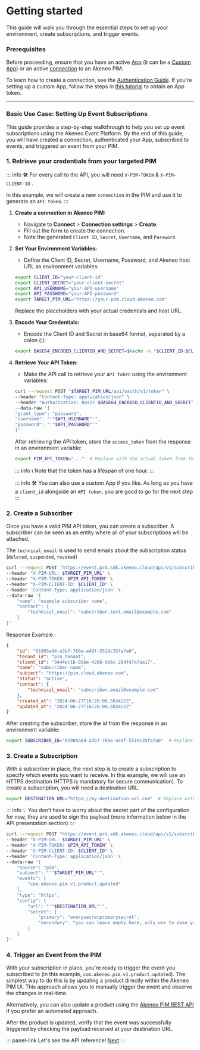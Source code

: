 # Getting started

This guide will walk you through the essential steps to set up your environment, create subscriptions, and trigger events.

### Prerequisites

Before proceeding, ensure that you have an active [App](https://api.akeneo.com/apps/overview.html#whats-an-akeneo-app) (it can be a [Custom App](https://api.akeneo.com/apps/create-custom-app.html)) or an active [connection](https://api.akeneo.com/getting-started/connect-the-pim-4x/step-1.html#you-said-connection) to an Akeneo PIM.

To learn how to create a connection, see the [Authentication Guide](/documentation/authentication.html#client-idsecret-generation). If you're setting up a custom App, follow the steps in [this tutorial](/tutorials/how-to-get-your-app-token.html#) to obtain an App token.

---

### Basic Use Case: Setting Up Event Subscriptions

This guide provides a step-by-step walkthrough to help you set up event subscriptions using the Akeneo Event Platform. By the end of this guide, you will have created a connection, authenticated your App, subscribed to events, and triggered an event from your PIM.

### 1. Retrieve your credentials from your targeted PIM

::: info
🛠 For every call to the API, you will need `X-PIM-TOKEN` & `X-PIM-CLIENT-ID` .

In this example, we will create a new `connection` in the PIM and use it to generate an `API token`.
:::

1. **Create a connection in Akeneo PIM:**
   - Navigate to **Connect** > **Connection settings** > **Create**.
   - Fill out the form to create the connection.
   - Note the generated `Client ID`, `Secret`, `Username`, and `Password`.

2. **Set Your Environment Variables:**
   - Define the Client ID, Secret, Username, Password, and Akeneo host URL as environment variables:
    ```bash
   export CLIENT_ID="your-client-id"
   export CLIENT_SECRET="your-client-secret"
   export API_USERNAME="your-API-username"
   export API_PASSWORD="your-API-password"
   export TARGET_PIM_URL="https://your-pim.cloud.akeneo.com"
    ```
   Replace the placeholders with your actual credentials and host URL.

3. **Encode Your Credentials:**
   - Encode the Client ID and Secret in base64 format, separated by a colon (:):
   ```bash
   export BASE64_ENCODED_CLIENTID_AND_SECRET=$(echo -n "$CLIENT_ID:$CLIENT_SECRET" | base64 -w 0)
   ```

4. **Retrieve Your API Token:**
   - Make the API call to retrieve your `API token` using the environment variables:

    ```bash
   curl --request POST "$TARGET_PIM_URL/api/oauth/v1/token" \
   --header "Content-Type: application/json" \
   --header "Authorization: Basic $BASE64_ENCODED_CLIENTID_AND_SECRET" \
   --data-raw '{
   "grant_type": "password",
   "username": "'"$API_USERNAME"'",
   "password": "'"$API_PASSWORD"'"
   }'
    ```
   After retrieving the API token, store the `access_token` from the response in an environment variable:
   ```bash
   export PIM_API_TOKEN="..."  # Replace with the actual token from the response
   ````

   ::: info
   ℹ️ Note that the token has a lifespan of one hour.
   :::
   
   ::: info
   🛠 You can also use a custom App if you like. As long as you have a `client_id` alongside an `API token`, you are good to go for the next step
   :::

### 2. Create a Subscriber

Once you have a valid PIM API token, you can create a subscriber. A subscriber can be seen as an entity where all of your subscriptions will be attached.

The `technical_email` is used to send emails about the subscription status (`deleted`, `suspended`, `revoked`)
```bash
curl --request POST 'https://event.prd.sdk.akeneo.cloud/api/v1/subscriber' \
--header "X-PIM-URL: $TARGET_PIM_URL" \
--header "X-PIM-TOKEN: $PIM_API_TOKEN" \
--header "X-PIM-CLIENT-ID: $CLIENT_ID" \
--header 'Content-Type: application/json' \
--data-raw '{
    "name": "example subscriber name",
    "contact": {
        "technical_email": "subscriber.test.email@example.com"
    }
}'
```

Response Example :
```json
{
    "id": "01905a84-a3b7-766e-a49f-5519c35fa7a0",
    "tenant_id": "pim_tenant",
    "client_id": "3444ec1b-058e-4208-9b6c-284f47a7aa17",
    "name": "subscriber name",
    "subject": "https://pim.cloud.akeneo.com",
    "status": "active",
    "contact": {
        "technical_email": "subscriber.email@example.com"
    },
    "created_at": "2024-06-27T16:26:00.503422Z",
    "updated_at": "2024-06-27T16:26:00.503422Z"
}
```
After creating the subscriber, store the id from the response in an environment variable:
```bash
export SUBSCRIBER_ID="01905a84-a3b7-766e-a49f-5519c35fa7a0"  # Replace with the actual ID from the response
```

### 3. Create a Subscription

With a subscriber in place, the next step is to create a subscription to specify which events you want to receive.
In this example, we will use an HTTPS destination (HTTPS is mandatory for secure communication).
To create a subscription, you will need a destination URL.

```bash
export DESTINATION_URL="https://my-destination-url.com"  # Replace with your destination URL
```

::: info
💡 You don’t have to worry about the secret part of the configuration for now, they are used to sign the payload (more information below in the API presentation section)
:::

```bash
curl --request POST "https://event.prd.sdk.akeneo.cloud/api/v1/subscriber/$SUBSCRIBER_ID/subscription" \
--header "X-PIM-URL: $TARGET_PIM_URL" \
--header "X-PIM-TOKEN: $PIM_API_TOKEN" \
--header "X-PIM-CLIENT-ID: $CLIENT_ID" \
--header 'Content-Type: application/json' \
--data-raw '{
    "source": "pim",
    "subject": "'"$TARGET_PIM_URL"'",
    "events": [
        "com.akeneo.pim.v1.product.updated"
    ],
    "type": "https",
    "config": {
        "url": "'"$DESTINATION_URL"'",
        "secret": {
            "primary": "averysecretprimarysecret",
            "secondary": "you can leave empty here, only use to ease your secret rotation use cases"
        }
    }
}'
```

### 4. Trigger an Event from the PIM

With your subscription in place, you're ready to trigger the event you subscribed to (in this example, `com.akeneo.pim.v1.product.updated`). The simplest way to do this is by updating a product directly within the Akeneo PIM UI. This approach allows you to manually trigger the event and observe the changes in real-time.

Alternatively, you can also update a product using the [Akeneo PIM REST API](/api-reference.html#post_products_uuid) if you prefer an automated approach.

After the product is updated, verify that the event was successfully triggered by checking the payload received at your destination URL.

::: panel-link Let's see the API reference! [Next](/akeneo-event-platform/api-reference.html) :::
